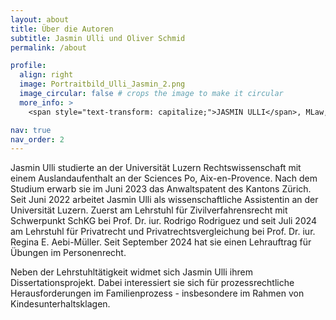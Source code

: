 ```yaml
---
layout: about
title: Über die Autoren
subtitle: Jasmin Ulli und Oliver Schmid
permalink: /about

profile:
  align: right
  image: Portraitbild_Ulli_Jasmin_2.png
  image_circular: false # crops the image to make it circular
  more_info: >
    <span style="text-transform: capitalize;">JASMIN ULLI</span>, MLaw, Rechtsanwältin, Doktorandin an der Universität Luzern.

nav: true
nav_order: 2
---
```


Jasmin Ulli studierte an der Universität Luzern Rechtswissenschaft mit einem Auslandaufenthalt an der Sciences Po, Aix-en-Provence. Nach dem Studium erwarb sie im Juni 2023 das Anwaltspatent des Kantons Zürich.
Seit Juni 2022 arbeitet Jasmin Ulli als wissenschaftliche Assistentin an der Universität Luzern. Zuerst am Lehrstuhl für Zivilverfahrensrecht mit
Schwerpunkt SchKG bei Prof. Dr. iur. Rodrigo Rodriguez und seit Juli 2024 am Lehrstuhl für Privatrecht und Privatrechtsvergleichung bei Prof. Dr. iur.
Regina E. Aebi-Müller. Seit September 2024 hat sie einen Lehrauftrag für Übungen im Personenrecht.

Neben der Lehrstuhltätigkeit widmet sich Jasmin Ulli ihrem Dissertationsprojekt. Dabei interessiert sie sich für prozessrechtliche Herausforderungen
im Familienprozess - insbesondere im Rahmen von Kindesunterhaltsklagen.

